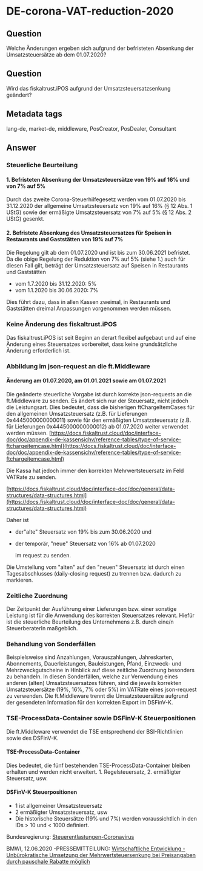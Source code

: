 # DE-corona-VAT-reduction-2020

## Question

Welche Änderungen ergeben sich aufgrund der befristeten Absenkung der Umsatzsteuersätze ab dem 01.07.2020?

## Question

Wird das fiskaltrust.iPOS aufgrund der Umsatzsteuersatzsenkung geändert?

## Metadata tags

lang-de, market-de, middleware, PosCreator, PosDealer, Consultant

## Answer

### Steuerliche Beurteilung

#### 1. Befristeten Absenkung der Umsatzsteuersätze von 19% auf 16% und von 7% auf 5%

Durch das zweite Corona-Steuerhilfegesetz werden vom 01.07.2020 bis 31.12.2020 der allgemeine Umsatzsteuersatz von 19% auf 16% \(§ 12 Abs. 1 UStG\) sowie der ermäßigte Umsatzsteuersatz von 7% auf 5% \(§ 12 Abs. 2 UStG\) gesenkt.

#### 2. Befristete Absenkung des Umsatzsteuersatzes für Speisen in Restaurants und Gaststätten von 19% auf 7%

Die Regelung gilt ab dem 01.07.2020 und ist bis zum 30.06.2021 befristet. Da die obige Regelung der Reduktion von 7% auf 5% \(siehe 1.\) auch für diesen Fall gilt, beträgt der Umsatzsteuersatz auf Speisen in Restaurants und Gaststätten

* vom 1.7.2020 bis 31.12.2020: 5%
* vom 1.1.2020 bis 30.06.2020: 7%

Dies führt dazu, dass in allen Kassen zweimal, in Restaurants und Gaststätten dreimal Anpassungen vorgenommen werden müssen.

### Keine Änderung des fiskaltrust.iPOS

Das fiskaltrust.iPOS ist seit Beginn an derart flexibel aufgebaut und auf eine Änderung eines Steuersatzes vorbereitet, dass keine grundsätzliche Änderung erforderlich ist.

### Abbildung im json-request an die ft.Middleware

#### Änderung am 01.07.2020, am 01.01.2021 sowie am 01.07.2021

Die geänderte steuerliche Vorgabe ist durch korrekte json-requests an die ft.Middleware zu senden. Es ändert sich nur der Steuersatz, nicht jedoch die Leistungsart. Dies bedeutet, dass die bisherigen ftChargeItemCases für den allgemeinen Umsatzsteuersatz \(z.B. für Lieferungen 0x4445000000000011\) sowie für den ermäßigten Umsatzsteuersatz \(z.B. für Lieferungen 0x4445000000000012\) ab 01.07.2020 weiter verwendet werden müssen. [https://docs.fiskaltrust.cloud/doc/interface-doc/doc/appendix-de-kassensichv/reference-tables/type-of-service-ftchargeitemcase.html](https://docs.fiskaltrust.cloud/doc/interface-doc/doc/appendix-de-kassensichv/reference-tables/type-of-service-ftchargeitemcase.html)

Die Kassa hat jedoch immer den korrekten Mehrwertsteuersatz im Feld VATRate zu senden.

[https://docs.fiskaltrust.cloud/doc/interface-doc/doc/general/data-structures/data-structures.html](https://docs.fiskaltrust.cloud/doc/interface-doc/doc/general/data-structures/data-structures.html)

Daher ist

* der"alte" Steuersatz von 19% bis zum 30.06.2020 und 
* der temporär, "neue" Steuersatz von 16% ab 01.07.2020 

  im request zu senden.

Die Umstellung vom "alten" auf den "neuen" Steuersatz ist durch einen Tagesabschlusses \(daily-closing request\) zu trennen bzw. dadurch zu markieren.

### Zeitliche Zuordnung

Der Zeitpunkt der Ausführung einer Lieferungen bzw. einer sonstige Leistung ist für die Anwendung des korrekten Steuersatzes relevant. Hiefür ist die steuerliche Beurteilung des Unternehmens z.B. durch eine/n SteuerberaterIn maßgeblich.

### Behandlung von Sonderfällen

Beispielsweise sind Anzahlungen, Vorauszahlungen, Jahreskarten, Abonnements, Dauerleistungen, Bauleistungen, Pfand, Einzweck- und Mehrzweckgutscheine in Hinblick auf diese zeitliche Zuordnung besonders zu behandeln. In diesen Sonderfällen, welche zur Verwendung eines anderen \(alten\) Umsatzsteuersatzes führen, sind die jeweils korrekten Umsatzsteuersätze \(19%, 16%, 7% oder 5%\) im VATRate eines json-request zu verwenden. Die ft.Middleware trennt die Umsatzsteuersätze aufgrund der gesendeten Information für den korrekten Export im DSFinV-K.

### TSE-ProcessData-Container sowie DSFinV-K Steuerpositionen

Die ft.Middleware verwendet die TSE entsprechend der BSI-Richtlinien sowie des DSFinV-K.

#### TSE-ProcessData-Container

Dies bedeutet, die fünf bestehenden TSE-ProcessData-Container bleiben erhalten und werden nicht erweitert. 1. Regelsteuersatz, 2. ermäßigter Steuersatz, usw.

#### DSFinV-K Steuerpositionen

* 1 ist allgemeiner Umsatzsteuersatz
* 2 ermäßigter Umsatzsteuersatz, usw
* Die historische Steuersätze \(19% und 7%\) werden voraussichtlich in den IDs &gt; 10 und &lt; 1000 definiert.

Bundesregierung: [Steuerentlastungen-Coronavirus](https://www.bundesregierung.de/breg-de/themen/coronavirus/steuerentlastungen-coronavirus-1750826)

BMWI, 12.06.2020 -PRESSEMITTEILUNG: [Wirtschaftliche Entwicklung - Unbürokratische Umsetzung der Mehrwertsteuersenkung bei Preisangaben durch pauschale Rabatte möglich](https://www.bmwi.de/Redaktion/DE/Pressemitteilungen/2020/20200612-unbuerokratische-umsetzung-der-mehrwertsteuersenkung-bei-preisangaben-durch-pauschale-rabatte-moeglich.html)

